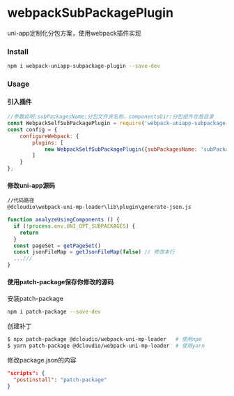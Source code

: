 # webpackSubPackagePlugin
uni-app定制化分包方案，使用webpack插件实现

### Install

```bash
npm i webpack-uniapp-subpackage-plugin --save-dev
```
### Usage

#### 引入插件
```js
//参数说明:subPackagesName:分包文件夹名称，componentsDir:分包组件存放目录
const WebpackSelfSubPackagePlugin = require('webpack-uniapp-subpackage-plugin')
const config = {
    configureWebpack: {
        plugins: [
            new WebpackSelfSubPackagePlugin({subPackagesName: 'subPackages', componentsDir: 'subPackages/components'})
        ]
    }
};
```
#### 修改uni-app源码

```bash
//代码路径
@dcloudio\webpack-uni-mp-loader\lib\plugin\generate-json.js
```

```javascript
function analyzeUsingComponents () {
  if (!process.env.UNI_OPT_SUBPACKAGES) {
    return
  }
  const pageSet = getPageSet()
  const jsonFileMap = getJsonFileMap(false) // 修改本行
  ...///
}
```
#### 使用patch-package保存你修改的源码
安装patch-package
```bash
npm i patch-package --save-dev
```
创建补丁
```bash
$ npx patch-package @dcloudio/webpack-uni-mp-loader   # 使用npm
$ yarn patch-package @dcloudio/webpack-uni-mp-loader  # 使用yarn

```
修改package.json的内容

```json
"scripts": {
  "postinstall": "patch-package"
}

```
